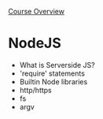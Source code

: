 [Course Overview](../index.md)
# NodeJS
* What is Serverside JS?
* 'require' statements
* Builtin Node libraries
 * http/https
 * fs
 * argv